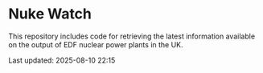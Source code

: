 # Nuke Watch

This repository includes code for retrieving the latest information available on the output of EDF nuclear power plants in the UK.

Last updated: 2025-08-10 22:15